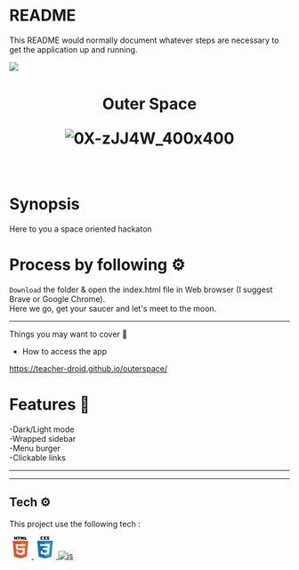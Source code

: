 # README 

This README would normally document whatever steps are necessary to get the
application up and running.




<a href="https://teacher-droid.github.io/outerspace/"><img src="https://i5.walmartimages.com/asr/05d94116-cdfb-4a91-9bc0-77160e8d9baf_1.6db20d4caeb58ad7ca69ce0a0c1aacf8.jpeg" width="20%" /></a>

<h1 align ="center">
            Outer Space

![0X-zJJ4W_400x400](https://th.bing.com/th/id/OIP.8A8_LmUjcXNd2QU38TNb0wHaEo?pid=ImgDet&rs=1)
</h1>
<br>



# Synopsis

Here to you a space oriented hackaton




# Process by following ⚙️


`Download` the folder & open the index.html file in Web browser (I suggest Brave or Google Chrome).<br>
Here we go, get your saucer and let's meet to the moon.

<hr>

Things you may want to cover 📝


* How to access the app
 
https://teacher-droid.github.io/outerspace/





# Features 🧪

-Dark/Light mode<br>
-Wrapped sidebar<br>
-Menu burger<br>
-Clickable links<br>

<hr>
<hr>


## Tech ⚙️

<p align="left"> This project use the following tech : <br>


<a href="https://www.w3.org/html/" target="_blank" rel="noreferrer"> <img src="https://raw.githubusercontent.com/devicons/devicon/master/icons/html5/html5-original-wordmark.svg" alt="html5" width="40" height="40"/> </a>
<a href="https://www.w3schools.com/css/" target="_blank" rel="noreferrer"> <img src="https://raw.githubusercontent.com/devicons/devicon/master/icons/css3/css3-original-wordmark.svg" alt="css3" width="40" height="40"/>
<a href="https://www.w3schools.com/js/" target="_blank" rel="noreferrer"> <img src="https://cdn.jsdelivr.net/gh/devicons/devicon/icons/javascript/javascript-original.svg" alt="js" width="40" height="40"/> </a> </p>
